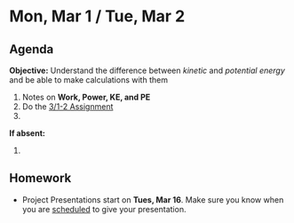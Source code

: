 Mon, Mar 1 / Tue, Mar 2
==================

Agenda
---------
**Objective:** Understand the difference between *kinetic* and *potential energy* and be able to make calculations with them

1. Notes on **Work, Power, KE, and PE**
2. Do the [3/1-2 Assignment][assmt]
3. 

**If absent:**

1. 

Homework 
-------------
- Project Presentations start on **Tues, Mar 16**.  Make sure you know when you are [scheduled][sched] to give your presentation.

[sched]: https://avoncsc-my.sharepoint.com/:x:/g/personal/zjrohrbach_avon-schools_org/EVsn6ZkyMl5JvXYEBYTGRvoBX3OiSecqg16WeqB-1EcFXQ?e=287pOt
[assmt]: https://avon.schoology.com/assignment/4724577879/
<!--stackedit_data:
eyJoaXN0b3J5IjpbNzIxMzU1MDIwLDE1MDg5OTE4NTAsLTEwND
A1MjA3NDAsMTc0MjE2NDk4NSwxNjQzMTQ3Nzc2LC03MDcyNzI0
NSwtMTQ0MTg0NTI3OCwxOTIzNzk3NDA1LC05ODc0NDAxMjcsNT
QxMDUxMTM5LC03NzQwNzM2ODksMTAxMzg5MTY5NywtNTg1ODI0
ODMsNjE3NzgwOTA0LC0xNjE0MTkyODQsNTEyNjkzNTU0LDkwNz
g5MjM0Niw2MzM0NjMzNTgsNzQ2NjQ4MDMwLC03MTA3MDk0MjZd
fQ==
-->